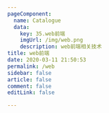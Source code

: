 ```yaml
---
pageComponent: 
  name: Catalogue
  data: 
    key: 35.web前端
    imgUrl: /img/web.png
    description: web前端相关技术
title: web前端
date: 2020-03-11 21:50:53
permalink: /web
sidebar: false
article: false
comment: false
editLink: false

---
```


